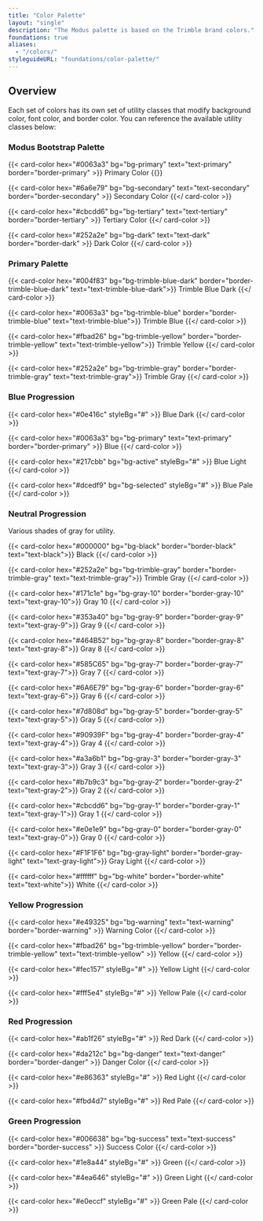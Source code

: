```yaml
---
title: "Color Palette"
layout: "single"
description: "The Modus palette is based on the Trimble brand colors."
foundations: true
aliases:
  - "/colors/"
styleguideURL: "foundations/color-palette/"
---
```


## Overview

Each set of colors has its own set of utility classes that modify
background color, font color, and border color. You can reference the
available utility classes below:

### Modus Bootstrap Palette

<div class="row">
{{< card-color hex="#0063a3" bg="bg-primary" text="text-primary" border="border-primary" >}}
Primary Color
{{</ card-color >}}

{{< card-color hex="#6a6e79" bg="bg-secondary" text="text-secondary" border="border-secondary" >}}
Secondary Color
{{</ card-color >}}

{{< card-color hex="#cbcdd6" bg="bg-tertiary" text="text-tertiary" border="border-tertiary" >}}
Tertiary Color
{{</ card-color >}}

{{< card-color hex="#252a2e" bg="bg-dark" text="text-dark" border="border-dark" >}}
Dark Color
{{</ card-color >}}

</div>

### Primary Palette

<div class="row">

{{< card-color hex="#004f83" bg="bg-trimble-blue-dark" border="border-trimble-blue-dark" text="text-trimble-blue-dark">}}
Trimble Blue Dark
{{</ card-color >}}

{{< card-color hex="#0063a3" bg="bg-trimble-blue" border="border-trimble-blue" text="text-trimble-blue">}}
Trimble Blue
{{</ card-color >}}

{{< card-color hex="#fbad26" bg="bg-trimble-yellow" border="border-trimble-yellow" text="text-trimble-yellow">}}
Trimble Yellow
{{</ card-color >}}

{{< card-color hex="#252a2e" bg="bg-trimble-gray" border="border-trimble-gray" text="text-trimble-gray">}}
Trimble Gray
{{</ card-color >}}

</div>

### Blue Progression

<div class="row">

{{< card-color hex="#0e416c" styleBg="#" >}}
Blue Dark
{{</ card-color >}}

{{< card-color hex="#0063a3" bg="bg-primary" text="text-primary" border="border-primary" >}}
Blue
{{</ card-color >}}

{{< card-color hex="#217cbb" bg="bg-active" styleBg="#" >}}
Blue Light
{{</ card-color >}}

{{< card-color hex="#dcedf9" bg="bg-selected" styleBg="#" >}}
Blue Pale
{{</ card-color >}}

</div>

### Neutral Progression

Various shades of gray for utility.

<div class="row">

{{< card-color hex="#000000" bg="bg-black" border="border-black" text="text-black">}}
Black
{{</ card-color >}}

{{< card-color hex="#252a2e" bg="bg-trimble-gray" border="border-trimble-gray" text="text-trimble-gray">}}
Trimble Gray
{{</ card-color >}}

{{< card-color hex="#171c1e" bg="bg-gray-10" border="border-gray-10" text="text-gray-10">}}
Gray 10
{{</ card-color >}}

{{< card-color hex="#353a40" bg="bg-gray-9" border="border-gray-9" text="text-gray-9">}}
Gray 9
{{</ card-color >}}

{{< card-color hex="#464B52" bg="bg-gray-8" border="border-gray-8" text="text-gray-8">}}
Gray 8
{{</ card-color >}}

{{< card-color hex="#585C65" bg="bg-gray-7" border="border-gray-7" text="text-gray-7">}}
Gray 7
{{</ card-color >}}

{{< card-color hex="#6A6E79" bg="bg-gray-6" border="border-gray-6" text="text-gray-6">}}
Gray 6
{{</ card-color >}}

{{< card-color hex="#7d808d" bg="bg-gray-5" border="border-gray-5" text="text-gray-5">}}
Gray 5
{{</ card-color >}}

{{< card-color hex="#90939F" bg="bg-gray-4" border="border-gray-4" text="text-gray-4">}}
Gray 4
{{</ card-color >}}

{{< card-color hex="#a3a6b1" bg="bg-gray-3" border="border-gray-3" text="text-gray-3">}}
Gray 3
{{</ card-color >}}

{{< card-color hex="#b7b9c3" bg="bg-gray-2" border="border-gray-2" text="text-gray-2">}}
Gray 2
{{</ card-color >}}

{{< card-color hex="#cbcdd6" bg="bg-gray-1" border="border-gray-1" text="text-gray-1">}}
Gray 1
{{</ card-color >}}

{{< card-color hex="#e0e1e9" bg="bg-gray-0" border="border-gray-0" text="text-gray-0">}}
Gray 0
{{</ card-color >}}

{{< card-color hex="#F1F1F6" bg="bg-gray-light" border="border-gray-light" text="text-gray-light">}}
Gray Light
{{</ card-color >}}

{{< card-color hex="#ffffff" bg="bg-white" border="border-white" text="text-white">}}
White
{{</ card-color >}}

</div>

### Yellow Progression

<div class="row">

{{< card-color hex="#e49325" bg="bg-warning" text="text-warning" border="border-warning" >}}
Warning Color
{{</ card-color >}}

{{< card-color hex="#fbad26" bg="bg-trimble-yellow" border="border-trimble-yellow" text="text-trimble-yellow" >}}
Yellow
{{</ card-color >}}

{{< card-color hex="#fec157" styleBg="#" >}}
Yellow Light
{{</ card-color >}}

{{< card-color hex="#fff5e4" styleBg="#" >}}
Yellow Pale
{{</ card-color >}}

</div>

### Red Progression

<div class="row">

{{< card-color hex="#ab1f26" styleBg="#" >}}
Red Dark
{{</ card-color >}}

{{< card-color hex="#da212c" bg="bg-danger" text="text-danger" border="border-danger" >}}
Danger Color
{{</ card-color >}}

{{< card-color hex="#e86363" styleBg="#" >}}
Red Light
{{</ card-color >}}

{{< card-color hex="#fbd4d7" styleBg="#" >}}
Red Pale
{{</ card-color >}}

</div>

### Green Progression

<div class="row">

{{< card-color hex="#006638" bg="bg-success" text="text-success" border="border-success" >}}
Success Color
{{</ card-color >}}

{{< card-color hex="#1e8a44" styleBg="#" >}}
Green
{{</ card-color >}}

{{< card-color hex="#4ea646" styleBg="#" >}}
Green Light
{{</ card-color >}}

{{< card-color hex="#e0eccf" styleBg="#" >}}
Green Pale
{{</ card-color >}}

</div>

